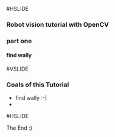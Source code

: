 #HSLIDE

### Robot vision tutorial with OpenCV
### part one
#### find wally

#VSLIDE
### Goals of this Tutorial
 - find wally :-)
 -  
#HSLIDE

The End :)
